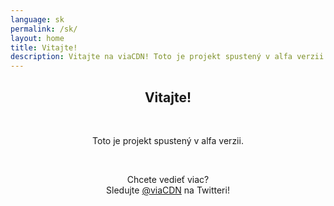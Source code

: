 ```yaml
---
language: sk
permalink: /sk/
layout: home
title: Vitajte!
description: Vitajte na viaCDN! Toto je projekt spustený v alfa verzii. Chcete vedieť viac?
---
```


<center>
<h2>Vitajte!</h2>
<br/>

<p>
Toto je projekt spustený v alfa verzii.
</p>

<br/>

<p>
Chcete vedieť viac?
<br/>
Sledujte <a href="https://twitter.com/viaCDN" target="_blank" rel="noopener">@viaCDN</a> na Twitteri!
</p>

<br/>
</center>
